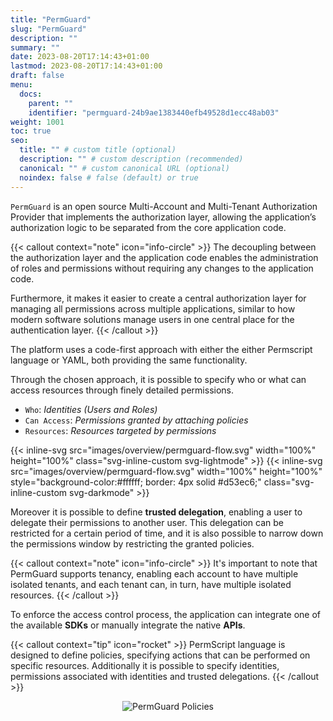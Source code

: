 ```yaml
---
title: "PermGuard"
slug: "PermGuard"
description: ""
summary: ""
date: 2023-08-20T17:14:43+01:00
lastmod: 2023-08-20T17:14:43+01:00
draft: false
menu:
  docs:
    parent: ""
    identifier: "permguard-24b9ae1383440efb49528d1ecc48ab03"
weight: 1001
toc: true
seo:
  title: "" # custom title (optional)
  description: "" # custom description (recommended)
  canonical: "" # custom canonical URL (optional)
  noindex: false # false (default) or true
---
```

`PermGuard` is an open source Multi-Account and Multi-Tenant Authorization Provider that implements the authorization layer, allowing the application’s authorization logic to be separated from the core application code.

{{< callout context="note" icon="info-circle" >}}
The decoupling between the authorization layer and the application code enables the administration of roles and permissions without requiring any changes to the application code.

Furthermore, it makes it easier to create a central authorization layer for managing all permissions across multiple applications, similar to how modern software solutions manage users in one central place for the authentication layer.
{{< /callout >}}

The platform uses a code-first approach with either the either Permscript language or YAML, both providing the same functionality.

Through the chosen approach, it is possible to specify who or what can access resources through finely detailed permissions.

- `Who`: *Identities (Users and Roles)*
- `Can Access`: *Permissions granted by attaching policies*
- `Resources`: *Resources targeted by permissions*

{{< inline-svg src="images/overview/permguard-flow.svg" width="100%" height="100%" class="svg-inline-custom svg-lightmode" >}}
{{< inline-svg src="images/overview/permguard-flow.svg" width="100%" height="100%" style="background-color:#ffffff; border: 4px solid #d53ec6;"  class="svg-inline-custom svg-darkmode" >}}

Moreover it is possible to define **trusted delegation**, enabling a user to delegate their permissions to another user. This delegation can be restricted for a certain period of time, and it is also possible to narrow down the permissions window by restricting the granted policies.

{{< callout context="note" icon="info-circle" >}}
It's important to note that PermGuard supports tenancy, enabling each account to have multiple isolated tenants, and each tenant can, in turn, have multiple isolated
resources.
{{< /callout >}}

To enforce the access control process, the application can integrate one of the available **SDKs** or manually integrate the native **APIs**.

{{< callout context="tip" icon="rocket" >}}
PermScript language is designed to define policies, specifying actions that can be performed on specific resources. Additionally it is possible to specify identities, permissions associated with identities and trusted delegations.
{{< /callout >}}

<div style="text-align: center">
  <img alt="PermGuard Policies" src="/images/overview/vscode-screenshot.png"/>
</div>
